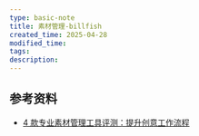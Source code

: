 ```yaml
---
type: basic-note
title: 素材管理-billfish
created_time: 2025-04-28
modified_time:
tags:
description:
---
```


## 参考资料

- [4 款专业素材管理工具评测：提升创意工作流程](https://zhuanlan.zhihu.com/p/666197900)

